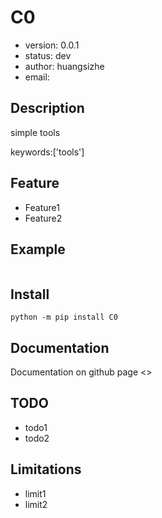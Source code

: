 # C0

+ version: 0.0.1
+ status: dev
+ author: huangsizhe
+ email: 

## Description

simple tools

keywords:['tools']

## Feature

+ Feature1
+ Feature2

## Example

```python
```

## Install

`python -m pip install C0`

## Documentation

Documentation on github page <>

## TODO

+ todo1
+ todo2

## Limitations

+ limit1
+ limit2